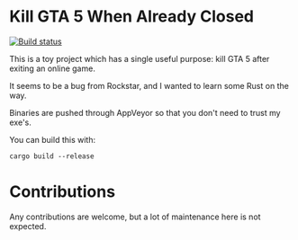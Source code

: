 Kill GTA 5 When Already Closed
==============================

[![Build status](https://ci.appveyor.com/api/projects/status/0ffhk8vrrmumce77?svg=true)](https://ci.appveyor.com/project/ssaavedra/kill-gta5-when-closed-rs)

This is a toy project which has a single useful purpose: kill GTA 5 after exiting an online game.

It seems to be a bug from Rockstar, and I wanted to learn some Rust on the way.

Binaries are pushed through AppVeyor so that you don't need to trust my exe's.

You can build this with:

```
cargo build --release
```

Contributions
=============

Any contributions are welcome, but a lot of maintenance here is not expected.
